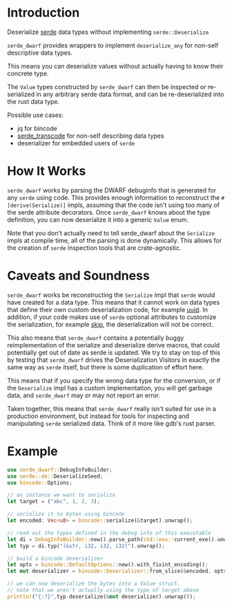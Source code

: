 # Introduction
Deserialize [serde](https://serde.rs) data types without implementing
`serde::Deserialize`

`serde_dwarf` provides wrappers to implement `deserialize_any` for
non-self descriptive data types.

This means you can deserialize values without actually having to know
their concrete type.

The `Value` types constructed by `serde_dwarf` can then be inspected
or re-serialized in any arbitrary serde data format, and can be
re-deserialized into the rust data type.

Possible use cases:

+ jq for bincode
+ [serde_transcode](https://docs.rs/serde_transcode) for non-self describing data types
+ deserializer for embedded users of `serde`

# How It Works

`serde_dwarf` works by parsing the DWARF debuginfo that is generated
for any `serde` using code. This provides enough information to
reconstruct the `#[derive(Serialize)]` impls, assuming that the code
isn't using too many of the serde attribute decorators. Once
`serde_dwarf` knows about the type definition, you can now deserialize
it into a generic `Value` enum.

Note that you don't actually need to tell serde_dwarf about the
`Serialize` impls at compile time, all of the parsing is done
dynamically. This allows for the creation of `serde` inspection tools
that are crate-agnostic.

# Caveats and Soundness

`serde_dwarf` works be reconstructing the `Serialize` impl that
`serde` would have created for a data type. This means that it cannot
work on data types that define their own custom deserialization code,
for example [uuid](https://docs.rs/uuid). In addition, if your code
makes use of `serde` optional attributes to customize the
serialization, for
example [skip](https://serde.rs/field-attrs.html#skip), the
deserialization will not be correct.

This also means that `serde_dwarf` contains a potentially buggy
reimplementation of the serialize and deserialize derive macros, that
could potentially get out of date as serde is updated. We try to stay
on top of this by testing that `serde_dwarf` drives the
Deserialization Visitors in exactly the same way as `serde` itself,
but there is some duplication of effort here.

This means that if you specify the wrong data type for the conversion,
or if the `Deserialize` impl has a custom implementation, you will
get garbage data, and `serde_dwarf` may or may not report an error. 

Taken together, this means that `serde_dwarf` really isn't suited for
use in a production environment, but instead for tools for inspecting
and manipulating `serde` serialized data. Think of it more like gdb's
rust parser.

# Example

```rust
use serde_dwarf::DebugInfoBuilder; 
use serde::de::DeserializeSeed; 
use bincode::Options;

// an instance we want to serialize 
let target = ("abc", 1, 2, 3);

// serialize it to bytes using bincode 
let encoded: Vec<u8> = bincode::serialize(&target).unwrap();

// read out the types defined in the debug info of this executable 
let di = DebugInfoBuilder::new().parse_path(std::env::current_exe().unwrap()).unwrap();
let typ = di.typ("(&str, i32, i32, i32)").unwrap();

// build a bincode deserializer 
let opts = bincode::DefaultOptions::new().with_fixint_encoding(); 
let mut deserializer = bincode::Deserializer::from_slice(&encoded, opts);

// we can now deserialize the bytes into a Value struct.
// note that we aren't actually using the type of target above
println!("{:?}",typ.deserialize(&mut deserializer).unwrap());
```
